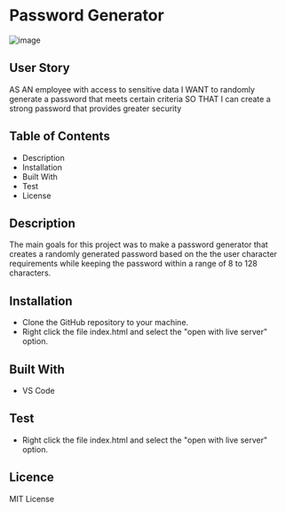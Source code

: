 # Password Generator
![image](https://user-images.githubusercontent.com/70725231/96353391-530ab100-1080-11eb-9b76-c66a35506d95.png)
## User Story
AS AN employee with access to sensitive data
I WANT to randomly generate a password that meets certain criteria
SO THAT I can create a strong password that provides greater security
## Table of Contents
* Description
* Installation
* Built With
* Test
* License
## Description
The main goals for this project was to make a password generator that creates a randomly generated password based on the the user character requirements while keeping the password within a range of 8 to 128 characters. 
## Installation
* Clone the GitHub repository to your machine.
* Right click the file index.html and select the "open with live server" option.
## Built With
* VS Code
## Test
* Right click the file index.html and select the "open with live server" option.
## Licence
MIT License
